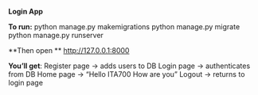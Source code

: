 **Login App**


**To run:**
python manage.py makemigrations
python manage.py migrate
python manage.py runserver

**Then open **
http://127.0.0.1:8000


**You’ll get**:
Register page → adds users to DB
Login page → authenticates from DB
Home page → “Hello ITA700 How are you”
Logout → returns to login page
